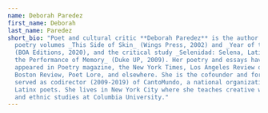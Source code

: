 ```yaml
---
name: Deborah Paredez
first_name: Deborah
last_name: Paredez
short_bio: "Poet and cultural critic **Deborah Paredez** is the author of the
  poetry volumes _This Side of Skin_ (Wings Press, 2002) and _Year of the Dog_
  (BOA Editions, 2020), and the critical study _Selenidad: Selena, Latinos, and
  the Performance of Memory_ (Duke UP, 2009). Her poetry and essays have
  appeared in Poetry magazine, the New York Times, Los Angeles Review of Books,
  Boston Review, Poet Lore, and elsewhere. She is the cofounder and for a decade
  served as codirector (2009-2019) of CantoMundo, a national organization for
  Latinx poets. She lives in New York City where she teaches creative writing
  and ethnic studies at Columbia University."
---
```

